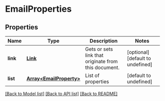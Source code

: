 
# EmailProperties

## Properties
Name | Type | Description | Notes
------------ | ------------- | ------------- | -------------
**link** | [**Link**](Link.md) | Gets or sets link that originate from this document.              | [optional] [default to undefined]
**list** | [**Array&lt;EmailProperty&gt;**](EmailProperty.md) | List of properties              | [default to undefined]



[[Back to Model list]](README.md#documentation-for-models) [[Back to API list]](README.md#documentation-for-api-endpoints) [[Back to README]](README.md)
